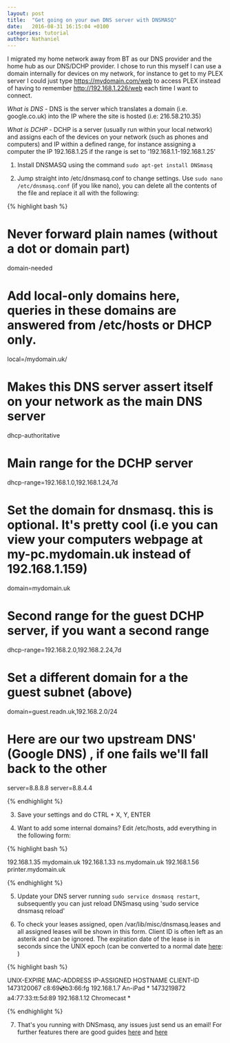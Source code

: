 ```yaml
---
layout: post
title:  "Get going on your own DNS server with DNSMASQ"
date:   2016-08-31 16:15:04 +0100
categories: tutorial
author: Nathaniel
---
```



I migrated my home network away from BT as our DNS provider and the home hub as our DNS/DCHP provider. I chose to run this myself I can use a domain internally for devices on my network, for instance to get to my PLEX server I could just type https://mydomain.com/web to access PLEX instead of having to remember http://192.168.1.226/web each time I want to connect.

*What is DNS* - DNS is the server which translates a domain (i.e. google.co.uk) into the IP where the site is hosted (i.e: 216.58.210.35)

*What is DCHP* - DCHP is a server (usually run within your local network) and assigns each of the devices on your network (such as phones and computers) and IP within a defined range, for instance assigning a computer the IP 192.168.1.25 if the range is set to '192.168.1.1-192.168.1.25'

1. Install DNSMASQ using the command `sudo apt-get install DNSmasq`

2. Jump straight into /etc/dnsmasq.conf to change settings. Use `sudo nano /etc/dnsmasq.conf` (if you like nano), you can delete all the contents of the file and replace it all with the following:


{% highlight bash %}

# Never forward plain names (without a dot or domain part)
domain-needed


# Add local-only domains here, queries in these domains are answered from /etc/hosts or DHCP only.
local=/mydomain.uk/

# Makes this DNS server assert itself on your network as the main DNS server
dhcp-authoritative

# Main range for the DCHP server
dhcp-range=192.168.1.0,192.168.1.24,7d
# Set the domain for dnsmasq. this is optional. It's pretty cool (i.e you can view your computers webpage at my-pc.mydomain.uk instead of 192.168.1.159)
domain=mydomain.uk

# Second range for the guest DCHP server, if you want a second range
dhcp-range=192.168.2.0,192.168.2.24,7d
# Set a different domain for a the guest subnet (above)
domain=guest.readn.uk,192.168.2.0/24


# Here are our two upstream DNS' (Google DNS) , if one fails we'll fall back to the other
server=8.8.8.8
server=8.8.4.4

{% endhighlight %}

3. Save your settings and do CTRL + X, Y, ENTER

4. Want to add some internal domains? Edit /etc/hosts, add everything in the following form:

{% highlight bash %}

192.168.1.35    mydomain.uk
192.168.1.33    ns.mydomain.uk
192.168.1.56    printer.mydomain.uk

{% endhighlight %}

5. Update your DNS server running `sudo service dnsmasq restart`, subsequently you can just reload DNSmasq using 'sudo service dnsmasq reload'

6. To check your leases assigned, open /var/lib/misc/dnsmasq.leases and all assigned leases will be shown in this form. Client ID is often left as an asterik and can be ignored. The expiration date of the lease is in seconds since the UNIX epoch (can be converted to a normal date [here](http://www.epochconverter.com/): )

{% highlight bash %}

UNIX-EXPIRE MAC-ADDRESS IP-ASSIGNED HOSTNAME CLIENT-ID
1473120067 c8:69:cd:b3:66:fg 192.168.1.7 An-iPad *
1473219872 a4:77:33:tt:5d:89 192.168.1.12 Chromecast *

{% endhighlight %}

7. That's you running with DNSmasq, any issues just send us an email! For further features there are good guides [here](http://www.thekelleys.org.uk/dnsmasq/docs/dnsmasq-man.html) and [here](http://blogging.dragon.org.uk/howto-setup-dnsmasq-as-dns-dhcp/)

